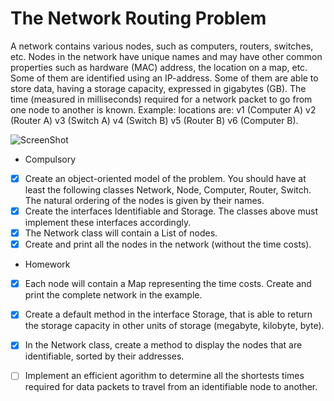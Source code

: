 # The Network Routing Problem


A network contains various nodes, such as computers, routers, switches, etc. Nodes in the network have unique names and may have other common properties such as hardware (MAC) address, the location on a map, etc.
Some of them are identified using an IP-address. Some of them are able to store data, having a storage capacity, expressed in gigabytes (GB).
The time (measured in milliseconds) required for a network packet to go from one node to another is known.
Example: locations are: v1 (Computer A) v2 (Router A) v3 (Switch A) v4 (Switch B) v5 (Router B) v6 (Computer B).

![ScreenShot](C:\Users\camel\OneDrive\Pictures\Screenshots\a)

* Compulsory 

- [x] Create an object-oriented model of the problem. You should have at least the following classes Network, Node, Computer, Router, Switch. The natural ordering of the nodes is given by their names.
- [x] Create the interfaces Identifiable and Storage. The classes above must implement these interfaces accordingly.
- [x] The Network class will contain a List of nodes.
- [x] Create and print all the nodes in the network (without the time costs).

* Homework 

- [x] Each node will contain a Map representing the time costs. Create and print the complete network in the example.
- [x] Create a default method in the interface Storage, that is able to return the storage capacity in other units of storage (megabyte, kilobyte, byte).
- [x] In the Network class, create a method to display the nodes that are identifiable, sorted by their addresses.
- [ ] Implement an efficient agorithm to determine all the shortests times required for data packets to travel from an identifiable node to another.
      